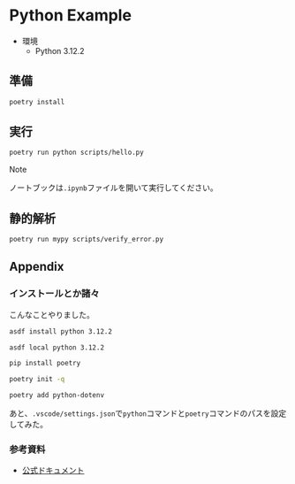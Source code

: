 # Python Example

- 環境
    - Python 3.12.2

## 準備

```sh
poetry install
```

## 実行

```sh
poetry run python scripts/hello.py
```

> [!NOTE]
> ノートブックは`.ipynb`ファイルを開いて実行してください。

## 静的解析

```sh
poetry run mypy scripts/verify_error.py
```


## Appendix

### インストールとか諸々

こんなことやりました。

```sh
asdf install python 3.12.2
```

```sh
asdf local python 3.12.2
```

```sh
pip install poetry
```

```sh
poetry init -q
```

```sh
poetry add python-dotenv
```

あと、`.vscode/settings.json`で`python`コマンドと`poetry`コマンドのパスを設定してみた。

### 参考資料

- [公式ドキュメント](https://docs.python.org/ja/3/index.html)
